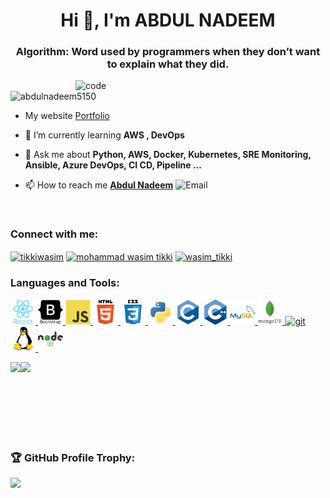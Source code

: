 <h1 align="center">Hi 👋, I'm ABDUL NADEEM</h1> 
<h3 align="center">Algorithm: Word used by programmers when they don’t want to explain what they did.</h3>

<img src="https://media.giphy.com/media/qgQUggAC3Pfv687qPC/giphy.gif" align="right" alt="code" width="400" >

<p align="left"> <img src="https://komarev.com/ghpvc/?username=abdulnadeem5150&label=Profile%20views&color=0e75b6&style=flat" alt="abdulnadeem5150" /> </p>

* My website [Portfolio](https://abdulnadeem5150.github.io/)

- 🌱 I’m currently learning **AWS , DevOps**

- 💬 Ask me about **Python, AWS, Docker, Kubernetes, SRE Monitoring, Ansible, Azure DevOps, CI CD, Pipeline ...**

- 📫 How to reach me [**Abdul Nadeem**](mailto:abdulnadeem5150@gmail.com) <img src="https://img.icons8.com/fluent/48/000000/gmail.png" alt="Email" width="25"/>

<br>
<h3 align="left">Connect with me:</h3>
<p align="left">
<a href="https://twitter.com/abdulnadeem5150" target="blank"><img align="center" src="https://raw.githubusercontent.com/rahuldkjain/github-profile-readme-generator/master/src/images/icons/Social/twitter.svg" alt="tikkiwasim" height="30" width="40" /></a>
<a href="https://www.linkedin.com/in/abdul-nadeem-5150n/" target="blank"><img align="center" src="https://raw.githubusercontent.com/rahuldkjain/github-profile-readme-generator/master/src/images/icons/Social/linked-in-alt.svg" alt="mohammad wasim tikki" height="30" width="40" /></a>
<a href="https://instagram.com/abdul_nadeem___" target="blank"><img align="center" src="https://raw.githubusercontent.com/rahuldkjain/github-profile-readme-generator/master/src/images/icons/Social/instagram.svg" alt="wasim_tikki" height="30" width="40" /></a>
</p>

<h3 align="left">Languages and Tools:</h3>
<p align="left">  <a href="https://reactjs.org/" target="_blank" rel="noreferrer"> <img src="https://raw.githubusercontent.com/devicons/devicon/master/icons/react/react-original-wordmark.svg" alt="react" width="40" height="40"/> </a>  <a href="https://getbootstrap.com" target="_blank" rel="noreferrer"> <img src="https://raw.githubusercontent.com/devicons/devicon/master/icons/bootstrap/bootstrap-plain-wordmark.svg" alt="bootstrap" width="40" height="40"/> </a> <a href="https://developer.mozilla.org/en-US/docs/Web/JavaScript" target="_blank" rel="noreferrer"> <img src="https://raw.githubusercontent.com/devicons/devicon/master/icons/javascript/javascript-original.svg" alt="javascript" width="40" height="40"/> </a> <a href="https://www.w3.org/html/" target="_blank" rel="noreferrer"> <img src="https://raw.githubusercontent.com/devicons/devicon/master/icons/html5/html5-original-wordmark.svg" alt="html5" width="40" height="40"/> </a> <a href="https://www.w3schools.com/css/" target="_blank" rel="noreferrer"> <img src="https://raw.githubusercontent.com/devicons/devicon/master/icons/css3/css3-original-wordmark.svg" alt="css3" width="40" height="40"/> </a> <a href="https://www.python.org" target="_blank" rel="noreferrer"> <img src="https://raw.githubusercontent.com/devicons/devicon/master/icons/python/python-original.svg" alt="python" width="40" height="40"/> </a> <a href="https://www.cprogramming.com/" target="_blank" rel="noreferrer"> <img src="https://raw.githubusercontent.com/devicons/devicon/master/icons/c/c-original.svg" alt="c" width="40" height="40"/> </a> <a href="https://www.w3schools.com/cpp/" target="_blank" rel="noreferrer"> <img src="https://raw.githubusercontent.com/devicons/devicon/master/icons/cplusplus/cplusplus-original.svg" alt="cplusplus" width="40" height="40"/> </a>  <a href="https://www.mysql.com/" target="_blank" rel="noreferrer"> <img src="https://raw.githubusercontent.com/devicons/devicon/master/icons/mysql/mysql-original-wordmark.svg" alt="mysql" width="40" height="40"/> </a> <a href="https://www.mongodb.com/" target="_blank" rel="noreferrer"> <img src="https://raw.githubusercontent.com/devicons/devicon/master/icons/mongodb/mongodb-original-wordmark.svg" alt="mongodb" width="40" height="40"/> </a><a href="https://git-scm.com/" target="_blank" rel="noreferrer"> <img src="https://www.vectorlogo.zone/logos/git-scm/git-scm-icon.svg" alt="git" width="40" height="40"/> </a>  <a href="https://www.linux.org/" target="_blank" rel="noreferrer"> <img src="https://raw.githubusercontent.com/devicons/devicon/master/icons/linux/linux-original.svg" alt="linux" width="40" height="40"/> </a>  <a href="https://nodejs.org" target="_blank" rel="noreferrer"> <img src="https://raw.githubusercontent.com/devicons/devicon/master/icons/nodejs/nodejs-original-wordmark.svg" alt="nodejs" width="40" height="40"/> </a> </p>

<div>
  <img align="left" src="https://github-readme-stats.vercel.app/api/top-langs?username=abdulnadeem5150&locale=en&hide_title=false&layout=compact&card_width=300&langs_count=5&theme=dracula&hide_border=false&order=2&exclude_repo=Online-Examination-System" />

<img align="left" src="https://github-readme-stats.vercel.app/api?username=abdulnadeem5150&show_icons=true&locale=en&theme=dracula" width="395" />
<br>
<br>
<br>
<br>
<br>
<br>
<br>
<h3 align="left">🏆 GitHub Profile Trophy:</h3>

<img align="left" src="https://github-profile-trophy.vercel.app/?username=abdulnadeem5150&theme=dracula" width="715" />
</div>

<!---
abdulnadeem5150/abdulnadeem5150 is a ✨ special ✨ repository because its `README.md` (this file) appears on your GitHub profile.
You can click the Preview link to take a look at your changes.
--->
